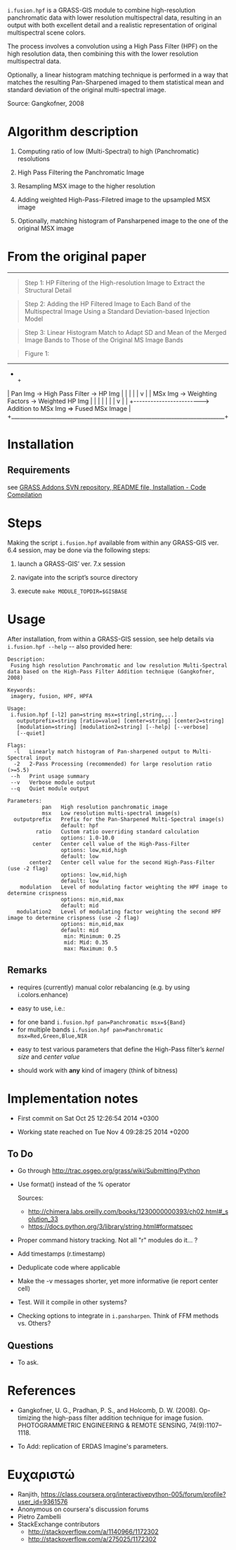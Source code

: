 `i.fusion.hpf` is a GRASS-GIS module to combine high-resolution 
panchromatic data with lower resolution multispectral data, resulting in an 
output with both excellent detail and a realistic representation of original 
multispectral scene colors.

The process involves a convolution using a High Pass Filter (HPF) on the high 
resolution data, then combining this with the lower resolution multispectral 
data.

Optionally, a linear histogram matching technique is performed in a way that 
matches the resulting Pan-Sharpened imaged to them statistical mean and standard 
deviation of the original multi-spectral image.

Source: Gangkofner, 2008

Algorithm description
=====================

1.  Computing ratio of low (Multi-Spectral) to high (Panchromatic) resolutions

2.  High Pass Filtering the Panchromatic Image

3.  Resampling MSX image to the higher resolution

4.  Adding weighted High-Pass-Filetred image to the upsampled MSX image

5.  Optionally, matching histogram of Pansharpened image to the one of the 
original MSX image

# From the original paper
-----------------------

> Step 1: HP Filtering of the High-resolution Image to Extract the Structural
> Detail

> Step 2: Adding the HP Filtered Image to Each Band of the Multispectral Image
> Using a Standard Deviation-based Injection Model

> Step 3: Linear Histogram Match to Adapt SD and Mean of the Merged Image Bands
> to Those of the Original MS Image Bands

> Figure 1:
 ____________________________________________________________________________
+                                                                            +
| Pan Img ->  High Pass Filter  ->  HP Img                                   |
|                                      |                                     |
|                                      v                                     |
| MSx Img ->  Weighting Factors ->  Weighted HP Img                          |
|       |                              |                                     |
|       |                              v                                     |
|       +------------------------>  Addition to MSx Img  =>  Fused MSx Image |
+____________________________________________________________________________+


Installation
============

Requirements
------------

see [GRASS Addons SVN repository, README file, Installation - Code Compilation](https://svn.osgeo.org/grass/grass-addons/README)

Steps
=====

Making the script `i.fusion.hpf` available from within any GRASS-GIS ver. 6.4 session, may be done via the following steps:

1.  launch a GRASS-GIS’ ver. 7.x session

2.  navigate into the script’s source directory

3.  execute `make MODULE_TOPDIR=$GISBASE`

Usage
=====

After installation, from within a GRASS-GIS session, see help details via `i.fusion.hpf --help` -- also provided here:

```
Description:
 Fusing high resolution Panchromatic and low resolution Multi-Spectral data based on the High-Pass Filter Addition technique (Gangkofner, 2008)

Keywords:
 imagery, fusion, HPF, HPFA

Usage:
 i.fusion.hpf [-l2] pan=string msx=string[,string,...]
   outputprefix=string [ratio=value] [center=string] [center2=string]
   [modulation=string] [modulation2=string] [--help] [--verbose]
   [--quiet]

Flags:
  -l   Linearly match histogram of Pan-sharpened output to Multi-Spectral input
  -2   2-Pass Processing (recommended) for large resolution ratio (>=5.5)
 --h   Print usage summary
 --v   Verbose module output
 --q   Quiet module output

Parameters:
           pan   High resolution panchromatic image
           msx   Low resolution multi-spectral image(s)
  outputprefix   Prefix for the Pan-Sharpened Multi-Spectral image(s)
                 default: hpf
         ratio   Custom ratio overriding standard calculation
                 options: 1.0-10.0
        center   Center cell value of the High-Pass-Filter
                 options: low,mid,high
                 default: low
       center2   Center cell value for the second High-Pass-Filter (use -2 flag)
                 options: low,mid,high
                 default: low
    modulation   Level of modulating factor weighting the HPF image to determine crispness
                 options: min,mid,max
                 default: mid
   modulation2   Level of modulating factor weighting the second HPF image to determine crispness (use -2 flag)
                 options: min,mid,max
                 default: mid
                  min: Minimum: 0.25
                  mid: Mid: 0.35
                  max: Maximum: 0.5
```
Remarks
-------

-   requires (currently) manual color rebalancing (e.g. by using i.colors.enhance)

-   easy to use, i.e.:
 * for one band `i.fusion.hpf pan=Panchromatic msx=${Band}`
 * for multiple bands `i.fusion.hpf pan=Panchromatic msx=Red,Green,Blue,NIR`

-   easy to test various parameters that define the High-Pass filter’s *kernel 
size* and *center value*

-   should work with **any** kind of imagery (think of bitness)

Implementation notes
====================

-   First commit on Sat Oct 25 12:26:54 2014 +0300

-   Working state reached on Tue Nov 4 09:28:25 2014 +0200


To Do
-----

- Go through <http://trac.osgeo.org/grass/wiki/Submitting/Python>

- Use format() instead of the % operator

  Sources:
  - <http://chimera.labs.oreilly.com/books/1230000000393/ch02.html#_solution_33>
  - <https://docs.python.org/3/library/string.html#formatspec>
  
- Proper command history tracking. Not all "r" modules do it... ?

- Add timestamps (r.timestamp)

- Deduplicate code where applicable

- Make the -v messages shorter, yet more informative (ie report center cell)

- Test. Will it compile in other systems?

- Checking options to integrate in `i.pansharpen`. Think of FFM methods vs. 
Others? 

Questions
---------

- To ask.

References
==========

- Gangkofner, U. G., Pradhan, P. S., and Holcomb, D. W. (2008). Op-
timizing the high-pass filter addition technique for image fusion.
PHOTOGRAMMETRIC ENGINEERING & REMOTE SENSING,
74(9):1107–1118.

- To Add: replication of ERDAS Imagine's parameters.

Ευχαριστώ
=========

- Ranjith, <https://class.coursera.org/interactivepython-005/forum/profile?user_id=9361576>
- Anonymous on coursera's discussion forums
- Pietro Zambelli
- StackExchange contributors
  - <http://stackoverflow.com/a/1140966/1172302>
  - <http://stackoverflow.com/a/275025/1172302>
